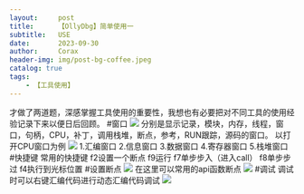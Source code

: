 ```yaml
---
layout:     post
title:      【OllyDbg】简单使用一
subtitle:   USE
date:       2023-09-30
author:     Corax
header-img: img/post-bg-coffee.jpeg
catalog: true
tags:
    - 【工具使用】
---
```


才做了两道题，深感掌握工具使用的重要性，我想也有必要把对不同工具的使用经验记录下来以便日后回顾。
#窗口
![](https://typora-1321221957.cos.ap-shanghai.myqcloud.com/image1/202311021146091.png)
分别是显示记录，模块，内存，线程，窗口，句柄，CPU，补丁，调用栈堆，断点，参考，RUN跟踪，源码的窗口。
以打开CPU窗口为例
![](https://typora-1321221957.cos.ap-shanghai.myqcloud.com/image1/202311021146093.png)
1.汇编窗口
2.信息窗口
3.数据窗口
4.寄存器窗口
5.栈堆窗口
#快捷键
常用的快捷键
f2设置一个断点
f9运行
f7单步步入（进入call）
f8单步步过
f4执行到光标位置
#设置断点
![](https://typora-1321221957.cos.ap-shanghai.myqcloud.com/image1/202311021146094.png)
在这里可以常用的api函数断点
![](https://typora-1321221957.cos.ap-shanghai.myqcloud.com/image1/202311021146095.png)
#调试
调试时可以右键汇编代码进行动态汇编代码调试
![](https://typora-1321221957.cos.ap-shanghai.myqcloud.com/image1/202311021146096.png)